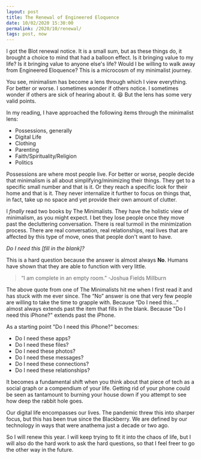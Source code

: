 ```yaml
---
layout: post
title: The Renewal of Engineered Eloquence
date: 10/02/2020 15:30:00
permalink: /2020/10/renewal/
tags: post, now
---
```


I got the Blot renewal notice. It is a small sum, but as these things do, it brought a choice to mind that had a balloon effect. Is it bringing value to my life? Is it bringing value to anyone else's life? Would I be willing to walk away from Engineered Eloquence? This is a microcosm of my minimalist journey.

You see, minimalism has become a lens through which I view everything. For better or worse. I sometimes wonder if others notice. I sometimes wonder if others are sick of hearing about it. 😆 But the lens has some very valid points.

In my reading, I have approached the following items through the minimalist lens:
- Possessions, generally
- Digital Life
- Clothing
- Parenting
- Faith/Spirituality/Religion
- Politics

Possessions are where most people live. For better or worse, people decide that minimalism is all about simplifying/minimizing their things. They get to a specific small number and that is it. Or they reach a specific look for their home and that is it. They never internalize it further to focus on things that, in fact, take up no space and yet provide their own amount of clutter.

I *finally* read two books by The Minimalists. They have the holistic view of minimalism, as you might expect. I bet they lose people once they move past the decluttering conversation. There is real turmoil in the minimization process. There are real conversation, real relationships, real lives that are affected by this type of move, ones that people don't want to have. 

*Do I need this [fill in the blank]?*

This is a hard question because the answer is almost always **No**. Humans have shown that they are able to function with very little.

> “I am complete in an empty room.” -Joshua Fields Millburn

The above quote from one of The Minimalists hit me when I first read it and has stuck with me ever since. The “No” answer is one that very few people are willing to take the time to grapple with. Because “Do I need this...” almost always extends past the item that fills in the blank.
Because "Do I need this iPhone?" extends past the iPhone.

As a starting point "Do I need this iPhone?" becomes:
- Do I need these apps?
- Do I need these files?
- Do I need these photos?
- Do I need these messages?
- Do I need these connections?
- Do I need these relationships?

It becomes a fundamental shift when you think about that piece of tech as a social graph or a compendium of your life. Getting rid of your phone could be seen as tantamount to burning your house down if you attempt to see how deep the rabbit hole goes.

Our digital life encompasses our lives. The pandemic threw this into sharper focus, but this has been true since the Blackberry. We are defined by our technology in ways that were anathema just a decade or two ago.

So I will renew this year. I will keep trying to fit it into the chaos of life, but I will also do the hard work to ask the hard questions, so that I feel freer to go the other way in the future.


